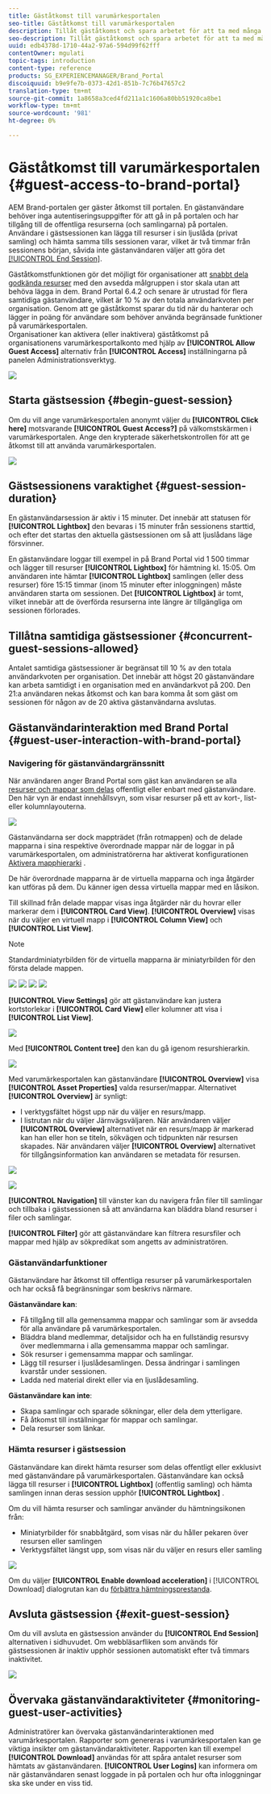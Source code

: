 ```yaml
---
title: Gäståtkomst till varumärkesportalen
seo-title: Gäståtkomst till varumärkesportalen
description: Tillåt gäståtkomst och spara arbetet för att ta med många användare som inte behöver autentiseras.
seo-description: Tillåt gäståtkomst och spara arbetet för att ta med många användare som inte behöver autentiseras.
uuid: edb4378d-1710-44a2-97a6-594d99f62fff
contentOwner: mgulati
topic-tags: introduction
content-type: reference
products: SG_EXPERIENCEMANAGER/Brand_Portal
discoiquuid: b9e9fe7b-0373-42d1-851b-7c76b47657c2
translation-type: tm+mt
source-git-commit: 1a8658a3ced4fd211a1c1606a80bb51920ca8be1
workflow-type: tm+mt
source-wordcount: '981'
ht-degree: 0%

---
```



# Gäståtkomst till varumärkesportalen {#guest-access-to-brand-portal}

AEM Brand-portalen ger gäster åtkomst till portalen. En gästanvändare behöver inga autentiseringsuppgifter för att gå in på portalen och har tillgång till de offentliga resurserna (och samlingarna) på portalen. Användare i gästsessionen kan lägga till resurser i sin ljuslåda (privat samling) och hämta samma tills sessionen varar, vilket är två timmar från sessionens början, såvida inte gästanvändaren väljer att göra det [[!UICONTROL End Session]](#exit-guest-session).

Gäståtkomstfunktionen gör det möjligt för organisationer att [snabbt dela godkända resurser](../using/brand-portal-sharing-folders.md#how-to-share-folders) med den avsedda målgruppen i stor skala utan att behöva lägga in dem. Brand Portal 6.4.2 och senare är utrustad för flera samtidiga gästanvändare, vilket är 10 % av den totala användarkvoten per organisation. Genom att ge gäståtkomst sparar du tid när du hanterar och lägger in poäng för användare som behöver använda begränsade funktioner på varumärkesportalen.\
Organisationer kan aktivera (eller inaktivera) gäståtkomst på organisationens varumärkesportalkonto med hjälp av **[!UICONTROL Allow Guest Access]** alternativ från **[!UICONTROL Access]** inställningarna på panelen Administrationsverktyg.

<!--
Comment Type: annotation
Last Modified By: mgulati
Last Modified Date: 2018-08-17T10:42:59.879-0400
Removed the first para: "AEM Assets Brand Portal allows public users to enter the portal anonymously and have restricted access to the allowed public resources as guests. Organization users with guest role need not seek access and authentication from administrators."
-->

![](assets/enable-guest-access.png)

## Starta gästsession {#begin-guest-session}

Om du vill ange varumärkesportalen anonymt väljer du **[!UICONTROL Click here]** motsvarande **[!UICONTROL Guest Access?]** på välkomstskärmen i varumärkesportalen. Ange den krypterade säkerhetskontrollen för att ge åtkomst till att använda varumärkesportalen.

![](assets/bp-login-screen.png)

## Gästsessionens varaktighet {#guest-session-duration}


En gästanvändarsession är aktiv i 15 minuter.
Det innebär att statusen för **[!UICONTROL Lightbox]** den bevaras i 15 minuter från sessionens starttid, och efter det startas den aktuella gästsessionen om så att ljuslådans läge försvinner.

En gästanvändare loggar till exempel in på Brand Portal vid 1 500 timmar och lägger till resurser **[!UICONTROL Lightbox]** för hämtning kl. 15:05. Om användaren inte hämtar **[!UICONTROL Lightbox]** samlingen (eller dess resurser) före 15:15 timmar (inom 15 minuter efter inloggningen) måste användaren starta om sessionen. Det **[!UICONTROL Lightbox]** är tomt, vilket innebär att de överförda resurserna inte längre är tillgängliga om sessionen förlorades.

## Tillåtna samtidiga gästsessioner {#concurrent-guest-sessions-allowed}

Antalet samtidiga gästsessioner är begränsat till 10 % av den totala användarkvoten per organisation. Det innebär att högst 20 gästanvändare kan arbeta samtidigt i en organisation med en användarkvot på 200. Den 21:a användaren nekas åtkomst och kan bara komma åt som gäst om sessionen för någon av de 20 aktiva gästanvändarna avslutas.

## Gästanvändarinteraktion med Brand Portal {#guest-user-interaction-with-brand-portal}

### Navigering för gästanvändargränssnitt

När användaren anger Brand Portal som gäst kan användaren se alla [resurser och mappar som delas](../using/brand-portal-sharing-folders.md#sharefolders) offentligt eller enbart med gästanvändare. Den här vyn är endast innehållsvyn, som visar resurser på ett av kort-, list- eller kolumnlayouterna.

![](assets/disabled-folder-hierarchy1.png)

Gästanvändarna ser dock mappträdet (från rotmappen) och de delade mapparna i sina respektive överordnade mappar när de loggar in på varumärkesportalen, om administratörerna har aktiverat konfigurationen [Aktivera mapphierarki](../using/brand-portal-general-configuration.md#main-pars-header-1621071021) .

De här överordnade mapparna är de virtuella mapparna och inga åtgärder kan utföras på dem. Du känner igen dessa virtuella mappar med en låsikon.

Till skillnad från delade mappar visas inga åtgärder när du hovrar eller markerar dem i **[!UICONTROL Card View]**. **[!UICONTROL Overview]** visas när du väljer en virtuell mapp i **[!UICONTROL Column View]** och **[!UICONTROL List View]**.

>[!NOTE]
>
>Standardminiatyrbilden för de virtuella mapparna är miniatyrbilden för den första delade mappen.

![](assets/enabled-hierarchy1.png) ![](assets/hierarchy1-nonadmin.png) ![](assets/hierarchy-nonadmin.png) ![](assets/hierarchy2-nonadmin.png)

**[!UICONTROL View Settings]** gör att gästanvändare kan justera kortstorlekar i **[!UICONTROL Card View]** eller kolumner att visa i **[!UICONTROL List View]**.

![](assets/nav-guest-user.png)

Med **[!UICONTROL Content tree]** den kan du gå igenom resurshierarkin.

![](assets/guest-login-ui.png)

Med varumärkesportalen kan gästanvändare **[!UICONTROL Overview]** visa **[!UICONTROL Asset Properties]** valda resurser/mappar. Alternativet **[!UICONTROL Overview]** är synligt:

* I verktygsfältet högst upp när du väljer en resurs/mapp.
* I listrutan när du väljer Järnvägsväljaren.
När användaren väljer **[!UICONTROL Overview]** alternativet när en resurs/mapp är markerad kan han eller hon se titeln, sökvägen och tidpunkten när resursen skapades. När användaren väljer **[!UICONTROL Overview]** alternativet för tillgångsinformation kan användaren se metadata för resursen.

![](assets/overview-option-1.png)

![](assets/overview-rail-selector-1.png)<br />

**[!UICONTROL Navigation]** till vänster kan du navigera från filer till samlingar och tillbaka i gästsessionen så att användarna kan bläddra bland resurser i filer och samlingar.

**[!UICONTROL Filter]** gör att gästanvändare kan filtrera resursfiler och mappar med hjälp av sökpredikat som angetts av administratören.

### Gästanvändarfunktioner

Gästanvändare har åtkomst till offentliga resurser på varumärkesportalen och har också få begränsningar som beskrivs närmare.

**Gästanvändare kan**:

* Få tillgång till alla gemensamma mappar och samlingar som är avsedda för alla användare på varumärkesportalen.
* Bläddra bland medlemmar, detaljsidor och ha en fullständig resursvy över medlemmarna i alla gemensamma mappar och samlingar.
* Sök resurser i gemensamma mappar och samlingar.
* Lägg till resurser i ljuslådesamlingen. Dessa ändringar i samlingen kvarstår under sessionen.
* Ladda ned material direkt eller via en ljuslådesamling.

**Gästanvändare kan inte**:

* Skapa samlingar och sparade sökningar, eller dela dem ytterligare.
* Få åtkomst till inställningar för mappar och samlingar.
* Dela resurser som länkar.

### Hämta resurser i gästsession

Gästanvändare kan direkt hämta resurser som delas offentligt eller exklusivt med gästanvändare på varumärkesportalen. Gästanvändare kan också lägga till resurser i **[!UICONTROL Lightbox]** (offentlig samling) och hämta samlingen innan deras session upphör **[!UICONTROL Lightbox]** .

Om du vill hämta resurser och samlingar använder du hämtningsikonen från:

* Miniatyrbilder för snabbåtgärd, som visas när du håller pekaren över resursen eller samlingen
* Verktygsfältet längst upp, som visas när du väljer en resurs eller samling

![](assets/download-on-guest.png)

Om du väljer **[!UICONTROL Enable download acceleration]** i [!UICONTROL Download] dialogrutan kan du [förbättra hämtningsprestanda](../using/accelerated-download.md).

## Avsluta gästsession {#exit-guest-session}

Om du vill avsluta en gästsession använder du **[!UICONTROL End Session]** alternativen i sidhuvudet. Om webbläsarfliken som används för gästsessionen är inaktiv upphör sessionen automatiskt efter två timmars inaktivitet.

![](assets/end-guest-session.png)

## Övervaka gästanvändaraktiviteter {#monitoring-guest-user-activities}

Administratörer kan övervaka gästanvändarinteraktionen med varumärkesportalen. Rapporter som genereras i varumärkesportalen kan ge viktiga insikter om gästanvändaraktiviteter. Rapporten kan till exempel **[!UICONTROL Download]** användas för att spåra antalet resurser som hämtats av gästanvändaren. **[!UICONTROL User Logins]** kan informera om när gästanvändaren senast loggade in på portalen och hur ofta inloggningar ska ske under en viss tid.
